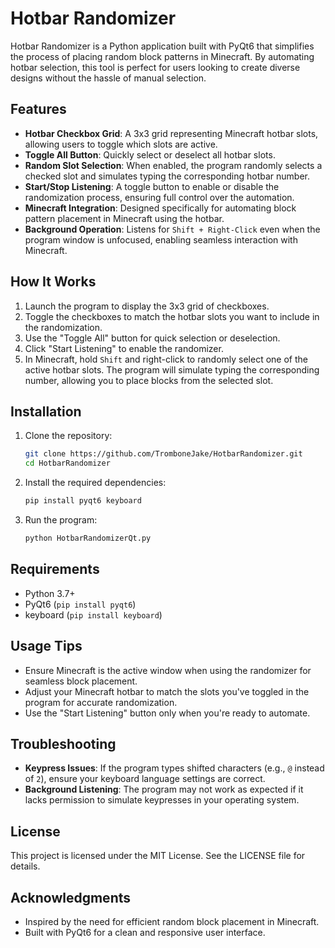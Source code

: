 # Hotbar Randomizer

Hotbar Randomizer is a Python application built with PyQt6 that simplifies the process of placing random block patterns in Minecraft. By automating hotbar selection, this tool is perfect for users looking to create diverse designs without the hassle of manual selection.

## Features

- **Hotbar Checkbox Grid**: A 3x3 grid representing Minecraft hotbar slots, allowing users to toggle which slots are active.
- **Toggle All Button**: Quickly select or deselect all hotbar slots.
- **Random Slot Selection**: When enabled, the program randomly selects a checked slot and simulates typing the corresponding hotbar number.
- **Start/Stop Listening**: A toggle button to enable or disable the randomization process, ensuring full control over the automation.
- **Minecraft Integration**: Designed specifically for automating block pattern placement in Minecraft using the hotbar.
- **Background Operation**: Listens for `Shift + Right-Click` even when the program window is unfocused, enabling seamless interaction with Minecraft.

## How It Works

1. Launch the program to display the 3x3 grid of checkboxes.
2. Toggle the checkboxes to match the hotbar slots you want to include in the randomization.
3. Use the "Toggle All" button for quick selection or deselection.
4. Click "Start Listening" to enable the randomizer.
5. In Minecraft, hold `Shift` and right-click to randomly select one of the active hotbar slots. The program will simulate typing the corresponding number, allowing you to place blocks from the selected slot.

## Installation

1. Clone the repository:
   ```bash
   git clone https://github.com/TromboneJake/HotbarRandomizer.git
   cd HotbarRandomizer
   ```
2. Install the required dependencies:
   ```bash
   pip install pyqt6 keyboard
   ```
3. Run the program:
   ```bash
   python HotbarRandomizerQt.py
   ```

## Requirements

- Python 3.7+
- PyQt6 (`pip install pyqt6`)
- keyboard (`pip install keyboard`)

## Usage Tips

- Ensure Minecraft is the active window when using the randomizer for seamless block placement.
- Adjust your Minecraft hotbar to match the slots you've toggled in the program for accurate randomization.
- Use the "Start Listening" button only when you're ready to automate.

## Troubleshooting

- **Keypress Issues**: If the program types shifted characters (e.g., `@` instead of `2`), ensure your keyboard language settings are correct.
- **Background Listening**: The program may not work as expected if it lacks permission to simulate keypresses in your operating system.

## License

This project is licensed under the MIT License. See the LICENSE file for details.

## Acknowledgments

- Inspired by the need for efficient random block placement in Minecraft.
- Built with PyQt6 for a clean and responsive user interface.

